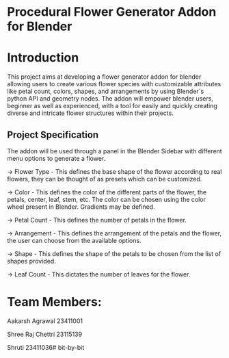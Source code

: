 
# Procedural Flower Generator Addon for Blender


# Introduction
This project aims at developing a flower generator addon for blender allowing users to create various flower species with customizable attributes like petal count, colors, shapes, and arrangements by using Blender`s python API and geometry nodes. The addon will empower blender users, beginner as well as experienced,  with a tool for easily and quickly creating diverse and intricate flower structures within their projects.



## Project Specification

The addon will be used through a panel in the Blender Sidebar with different menu
options to generate a flower.

-> Flower Type - This defines the base shape of the flower according to real flowers, they can be thought of as presets which can be customized.

-> Color - This defines the color of the different parts of the flower, the petals, center, leaf, stem, etc. The color can be chosen using the color wheel present in Blender. Gradients may be defined.

-> Petal Count - This defines the number of petals in the flower.

-> Arrangement - This defines the arrangement of the petals and the flower, the user can choose from the available options.

-> Shape - This defines the shape of the petals to be chosen from the list of shapes
provided.

-> Leaf Count - This dictates the number of leaves for the flower.

# Team Members:
Aakarsh Agrawal
23411001

Shree Raj Chettri
23115139

Shruti
23411036# bit-by-bit
